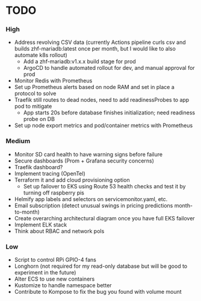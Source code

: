 # TODO

### High 
- Address revolving CSV data (currently Actions pipeline curls csv and builds zhf-mariadb:latest once per month, but I would like to also automate k8s rollout)
    - Add a zhf-mariadb:v1.x.x build stage for prod
    - ArgoCD to handle automated rollout for dev, and manual approval for prod
- Monitor Redis with Prometheus
- Set up Prometheus alerts based on node RAM and set in place a protocol to solve
- Traefik still routes to dead nodes, need to add readinessProbes to app pod to mitigate
    - App starts 20s before database finishes initialization; need readiness probe on DB
- Set up node export metrics and pod/container metrics with Prometheus 

### Medium
- Monitor SD card health to have warning signs before failure
- Secure dashboards (Prom + Grafana security concerns)
- Traefik dashboard?
- Implement tracing (OpenTel)
- Terraform it and add cloud provisioning option
    - Set up failover to EKS using Route 53 health checks and test it by turning off raspberry pis
- Helmify app labels and selectors on servicemonitor.yaml, etc. 
- Email subscription (detect unusual swings in pricing predictions month-to-month)
- Create overarching architectural diagram once you have full EKS failover
- Implement ELK stack
- Think about RBAC and network pols

### Low
- Script to control RPi GPIO-4 fans
- Longhorn (not required for my read-only database but will be good to experiment in the future)
- Alter ECS to use new containers
- Kustomize to handle namespace better
- Contribute to Kompose to fix the bug you found with volume mount
